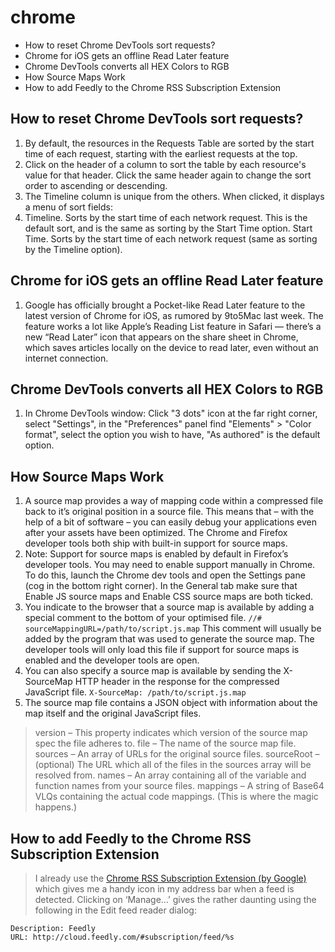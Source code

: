 # chrome
<!-- MarkdownTOC -->

- How to reset Chrome DevTools sort requests?
- Chrome for iOS gets an offline Read Later feature
- Chrome DevTools converts all HEX Colors to RGB
- How Source Maps Work
- How to add Feedly to the Chrome RSS Subscription Extension

<!-- /MarkdownTOC -->

## How to reset Chrome DevTools sort requests?
1. By default, the resources in the Requests Table are sorted by the start time of each request, starting with the earliest requests at the top.
2. Click on the header of a column to sort the table by each resource's value for that header. Click the same header again to change the sort order to ascending or descending.
3. The Timeline column is unique from the others. When clicked, it displays a menu of sort fields:
4. Timeline. Sorts by the start time of each network request. This is the default sort, and is the same as sorting by the Start Time option.
Start Time. Sorts by the start time of each network request (same as sorting by the Timeline option).

## Chrome for iOS gets an offline Read Later feature
1. Google has officially brought a Pocket-like Read Later feature to the latest version of Chrome for iOS, as rumored by 9to5Mac last week. The feature works a lot like Apple’s Reading List feature in Safari — there’s a new “Read Later” icon that appears on the share sheet in Chrome, which saves articles locally on the device to read later, even without an internet connection.

## Chrome DevTools converts all HEX Colors to RGB
1. In Chrome DevTools window: Click "3 dots" icon at the far right corner, select "Settings", in the "Preferences" panel find "Elements" > "Color format", select the option you wish to have, "As authored" is the default option.

## How Source Maps Work
1. A source map provides a way of mapping code within a compressed file back to it’s original position in a source file. This means that – with the help of a bit of software – you can easily debug your applications even after your assets have been optimized. The Chrome and Firefox developer tools both ship with built-in support for source maps.
2. Note: Support for source maps is enabled by default in Firefox’s developer tools. You may need to enable support manually in Chrome. To do this, launch the Chrome dev tools and open the Settings pane (cog in the bottom right corner). In the General tab make sure that Enable JS source maps and Enable CSS source maps are both ticked.
3. You indicate to the browser that a source map is available by adding a special comment to the bottom of your optimised file. `//# sourceMappingURL=/path/to/script.js.map` This comment will usually be added by the program that was used to generate the source map. The developer tools will only load this file if support for source maps is enabled and the developer tools are open.
4. You can also specify a source map is available by sending the X-SourceMap  HTTP header in the response for the compressed JavaScript file. `X-SourceMap: /path/to/script.js.map`
5. The source map file contains a JSON object with information about the map itself and the original JavaScript files. 
> version – This property indicates which version of the source map spec the file adheres to.
> file – The name of the source map file.
> sources – An array of URLs for the original source files.
> sourceRoot – (optional) The URL which all of the files in the sources  array will be resolved from.
> names – An array containing all of the variable and function names from your source files.
> mappings – A string of Base64 VLQs containing the actual code mappings. (This is where the magic happens.)

## How to add Feedly to the Chrome RSS Subscription Extension
> I already use the [Chrome RSS Subscription Extension (by Google)](https://chrome.google.com/webstore/detail/rss-subscription-extensio/nlbjncdgjeocebhnmkbbbdekmmmcbfjd) which gives me a handy icon in my address bar when a feed is detected.
> Clicking on ‘Manage…’ gives the rather daunting
> using the following in the Edit feed reader dialog:
````
Description: Feedly
URL: http://cloud.feedly.com/#subscription/feed/%s
````
